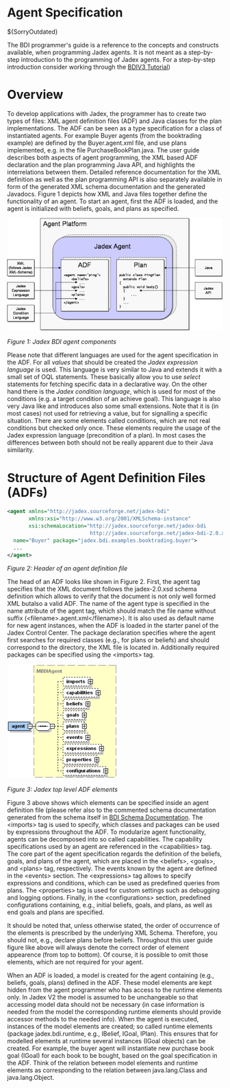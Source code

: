 # Agent Specification

${SorryOutdated}

The BDI programmer's guide is a reference to the concepts and constructs available, when programming Jadex agents. It is not meant as a step-by-step introduction to the programming of Jadex agents. For a step-by-step introduction consider working through the [BDIV3 Tutorial](../../tutorials/bdiv3/01%20Introduction.md))

# Overview

To develop applications with Jadex, the programmer has to create two types of files: XML agent definition files (ADF) and Java classes for the plan implementations. The ADF can be seen as a type specification for a class of instantiated agents. For example Buyer agents (from the booktrading example) are defined by the Buyer.agent.xml file, and use plans implemented, e.g. in the file PurchaseBookPlan.java. The user guide describes both aspects of agent programming, the XML based ADF declaration and the plan programming Java API, and highlights the interrelations between them. Detailed reference documentation for the XML definition as well as the plan programming API is also separately available in form of the generated XML schema documentation and the generated Javadocs. Figure 1 depicts how XML and Java files together define the functionality of an agent. To start an agent, first the ADF is loaded, and the agent is initialized with beliefs, goals, and plans as specified.

![](jadexagent.png)

*Figure 1: Jadex BDI agent components*

Please note that different languages are used for the agent specification in the ADF. For all *values* that should be created the *Jadex expression language* is used. This language is very similar to Java and extends it with a small set of OQL statements. These basically allow you to use *select* statements for fetching specific data in a declarative way. On the other hand there is the *Jadex condition language*, which is used for most of the conditions (e.g. a target condition of an achieve goal). This language is also very Java like and introduces also some small extensions. Note that it is (in most cases) not used for retrieving a value, but for signalling a specific situation. There are some elements called conditions, which are not real conditions but checked only once. These elements require the usage of the Jadex expression language (precondition of a plan). In most cases the differences between both should not be really apparent due to their Java similarity.

# Structure of Agent Definition Files (ADFs)

```xml
<agent xmlns="http://jadex.sourceforge.net/jadex-bdi"
       xmlns:xsi="http://www.w3.org/2001/XMLSchema-instance"
       xsi:schemaLocation="http://jadex.sourceforge.net/jadex-bdi
                           http://jadex.sourceforge.net/jadex-bdi-2.0.xsd"
  name="Buyer" package="jadex.bdi.examples.booktrading.buyer">
  ...
</agent>
```

*Figure 2: Header of an agent definition file*

The head of an ADF looks like shown in Figure 2. First, the agent tag specifies that the XML document follows the jadex-2.0.xsd schema definition which allows to verify that the document is not only well formed XML butalso a valid ADF. The name of the agent type is specified in the name attribute of the agent tag, which should match the file name without suffix (&lt;filename&gt;.agent.xml&lt;/filename&gt;). It is also used as default name for new agent instances, when the ADF is loaded in the starter panel of the Jadex Control Center. The package declaration specifies where the agent first searches for required classes (e.g., for plans or beliefs) and should correspond to the directory, the XML file is located in. Additionally required packages can be specified using the <imports&gt; tag. 

![](jadexagentadf.png)

*Figure 3: Jadex top level ADF elements*

Figure 3 above shows which elements can be specified inside an agent definition file (please refer also to the commented schema documentation generated from the schema itself in [BDI Schema Documentation](http://jadex-agents.informatik.uni-hamburg.de/docs/jadex-2.0x/kernel-bdi/schema/jadex-bdi-2.0.html). The &lt;imports&gt; tag is used to specify, which classes and packages can be used by expressions throughout the ADF. To modularize agent functionality, agents can be decomposed into so called capabilities. The capability specifications used by an agent are referenced in the &lt;capabilities&gt; tag. The core part of the agent specification regards the definition of the beliefs, goals, and plans of the agent, which are placed in the &lt;beliefs&gt;, &lt;goals&gt;, and &lt;plans&gt; tag, respectively. The events known by the agent are defined in the &lt;events&gt; section. The &lt;expressions&gt; tag allows to specify expressions and conditions, which can be used as predefined queries from plans. The &lt;properties&gt; tag is used for custom settings such as debugging and logging options. Finally, in the &lt;configurations&gt; section, predefined configurations containing, e.g., initial beliefs, goals, and plans, as well as end goals and plans are specified.

It should be noted that, unless otherwise stated, the order of occurrence of the elements is prescribed by the underlying XML Schema. Therefore, you should not, e.g., declare plans before beliefs. Throughout this user guide figure like above will always denote the correct order of element appearence (from top to bottom). Of course, it is possible to omit those elements, which are not required for your agent.

When an ADF is loaded, a model is created for the agent containing (e.g., beliefs, goals, plans) defined in the ADF. These model elements are kept hidden from the agent programmer who has access to the runtime elements only. In Jadex V2 the model is assumed to be unchangeable so that accessing model data should not be necessary (in case information is needed from the model the corresponding runtime elements should provide accessor methods to the needed info). When the agent is executed, instances of the model elements are created; so called runtime elements (package jadex.bdi.runtime, e.g., IBelief, IGoal, IPlan). This ensures that for modelled elements at runtime several instances (IGoal objects) can be created. For example, the buyer agent will instantiate new purchase book goal (IGoal) for each book to be bought, based on the goal specification in the ADF. Think of the relation between model elements and runtime elements as corresponding to the relation between java.lang.Class and java.lang.Object. 
